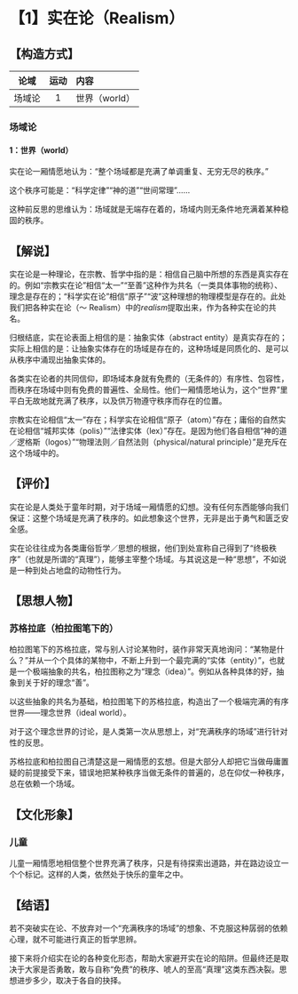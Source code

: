 # 【1】实在论（Realism）

## 【构造方式】

|  论域  | 运动 | 内容          |
| :----: | :--: | :------------ |
| 场域论 |  1   | 世界（world） |

### 场域论

#### 1：世界（world）

实在论一厢情愿地认为：“整个场域都是充满了单调重复、无穷无尽的秩序。”

这个秩序可能是：“科学定律”“神的道”“世间常理”……

这种前反思的思维认为：场域就是无端存在着的，场域内则无条件地充满着某种稳固的秩序。

## 【解说】

实在论是一种理论，在宗教、哲学中指的是：相信自己脑中所想的东西是真实存在的。例如“宗教实在论”相信“太一”“至善”这种作为共名（一类具体事物的统称）、理念是存在的；“科学实在论”相信“原子”“波”这种理想的物理模型是存在的。此处我们把各种实在论（～ Realism）中的*realism*提取出来，作为各种实在论的共名。

归根结底，实在论表面上相信的是：抽象实体（abstract entity）是真实存在的；实际上相信的是：让抽象实体存在的场域是存在的，这种场域是同质化的、是可以从秩序中涌现出抽象实体的。

各类实在论者的共同信仰，即场域本身就有免费的（无条件的）有序性、包容性，而秩序在场域中则有免费的普遍性、全局性。他们一厢情愿地认为，这个“世界”里平白无故地就充满了秩序，以及供万物遵守秩序而存在的位置。

宗教实在论相信“太一”存在；科学实在论相信“原子（atom）”存在；庸俗的自然实在论相信“城邦实体（polis）”“法律实体（lex）”存在。是因为他们各自相信“神的道／逻格斯（logos）”“物理法则／自然法则（physical/natural principle）”是充斥在这个场域中的。

## 【评价】

实在论是人类处于童年时期，对于场域一厢情愿的幻想。没有任何东西能够向我们保证：这整个场域是充满了秩序的。如此想象这个世界，无非是出于勇气和匮乏安全感。

实在论往往成为各类庸俗哲学／思想的根据，他们到处宣称自己得到了“终极秩序”（也就是所谓的“真理”），能够主宰整个场域。与其说这是一种“思想”，不如说是一种到处占地盘的动物性行为。

## 【思想人物】

### 苏格拉底（柏拉图笔下的）

柏拉图笔下的苏格拉底，常与别人讨论某物时，装作非常天真地询问：“某物是什么？”并从一个个具体的某物中，不断上升到一个最完满的“实体（entity）”，也就是一个极端抽象的共名，柏拉图称之为“理念（idea）”。例如从各种具体的好，抽象到关于好的理念“善”。

以这些抽象的共名为基础，柏拉图笔下的苏格拉底，构造出了一个极端完满的有序世界——理念世界（ideal world）。

对于这个理念世界的讨论，是人类第一次从思想上，对“充满秩序的场域”进行针对性的反思。

苏格拉底和柏拉图自己清楚这是一厢情愿的玄想。但是大部分人却把它当做毋庸置疑的前提接受下来，错误地把某种秩序当做无条件的普遍的，总在仰仗一种秩序，总在依赖一个场域。

## 【文化形象】

### 儿童

儿童一厢情愿地相信整个世界充满了秩序，只是有待探索出道路，并在路边设立一个个标记。这样的人类，依然处于快乐的童年之中。

## 【结语】

若不突破实在论、不放弃对一个“充满秩序的场域”的想象、不克服这种孱弱的依赖心理，就不可能进行真正的哲学思辨。

接下来将介绍实在论的各种变化形态，帮助大家避开实在论的陷阱。但最终还是取决于大家是否勇敢，敢与自称“免费”的秩序、唬人的至高“真理”这类东西决裂。思想进步多少，取决于各自的抉择。
